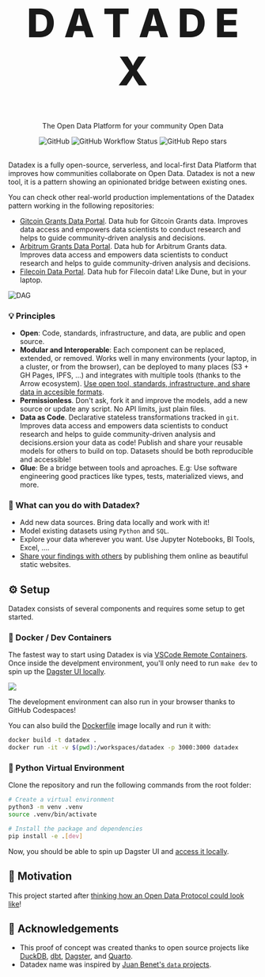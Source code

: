 <p align="center">
  <h1 style="font-size:80px; font-weight: 800;" align="center">D A T A D E X</h1>
  <p align="center">The Open Data Platform for your community Open Data</a> </p>
</p>

<div align="center">
  <img alt="GitHub" src="https://img.shields.io/github/license/davidgasquez/datadex?style=flat-square">
  <img alt="GitHub Workflow Status" src="https://img.shields.io/github/actions/workflow/status/davidgasquez/datadex/ci.yml?style=flat-square">
  <img alt="GitHub Repo stars" src="https://img.shields.io/github/stars/davidgasquez/datadex?style=flat-square">
</div>

<br>

Datadex is a fully open-source, serverless, and local-first Data Platform that improves how communities collaborate on Open Data. Datadex is not a new tool, it is a pattern showing an opinionated bridge between existing ones.

You can check other real-world production implementations of the Datadex pattern working in the following repositories:

- [Gitcoin Grants Data Portal](https://github.com/davidgasquez/gitcoin-grants-data-portal). Data hub for Gitcoin Grants data. Improves data access and empowers data scientists to conduct research and helps to guide community-driven analysis and decisions.
- [Arbitrum Grants Data Portal](https://github.com/davidgasquez/arbitrum-data-portal).  Data hub for Arbitrum Grants data.  Improves data access and empowers data scientists to conduct research and helps to guide community-driven analysis and decisions.
- [Filecoin Data Portal](https://github.com/davidgasquez/filecoin-data-portal/). Data hub for Filecoin data! Like Dune, but in your laptop.

![DAG](https://github.com/datonic/datadex/assets/1682202/c53cced8-7b83-46a9-9ee9-e699301a49bd)


### 💡 Principles

- **Open**: Code, standards, infrastructure, and data, are public and open source.
- **Modular and Interoperable**: Each component can be replaced, extended, or removed. Works well in many environments (your laptop, in a cluster, or from the browser), can be deployed to many places (S3 + GH Pages, IPFS, ...) and integrates with multiple tools (thanks to the Arrow ecosystem). [Use open tool, standards, infrastructure, and share data in accesible formats](https://voltrondata.com/codex/a-new-frontier).
- **Permissionless**. Don't ask, fork it and improve the models, add a new source or update any script. No API limits, just plain files.
- **Data as Code**. Declarative stateless transformations tracked in `git`. Improves data access and empowers data scientists to conduct research and helps to guide community-driven analysis and decisions.ersion your data as code! Publish and share your reusable models for others to build on top. Datasets should be both reproducible and accessible!
- **Glue**: Be a bridge between tools and aproaches. E.g: Use software engineering good practices like types, tests, materialized views, and more.

### 🚀 What can you do with Datadex?

- Add new data sources. Bring data locally and work with it!
- Model existing datasets using `Python` and `SQL`.
- Explore your data wherever you want. Use Jupyter Notebooks, BI Tools, Excel, ....
- [Share your findings with others](https://datadex.datonic.io/notebooks/2023-01-01-Datadex) by publishing them online as beautiful static websites.

## ⚙️ Setup

Datadex consists of several components and requires some setup to get started.

### 🐳 Docker / Dev Containers

The fastest way to start using Datadex is via [VSCode Remote Containers](https://code.visualstudio.com/docs/remote/containers). Once inside the develpment environment, you'll only need to run `make dev` to spin up the [Dagster UI locally](http://127.0.0.1:3000).

[![](https://github.com/codespaces/badge.svg)](https://codespaces.new/davidgasquez/datadex)

The development environment can also run in your browser thanks to GitHub Codespaces!

You can also build the [Dockerfile](Dockerfile) image locally and run it with:

```bash
docker build -t datadex .
docker run -it -v $(pwd):/workspaces/datadex -p 3000:3000 datadex
```

### 🐍 Python Virtual Environment

Clone the repository and run the following commands from the root folder:

```bash
# Create a virtual environment
python3 -m venv .venv
source .venv/bin/activate

# Install the package and dependencies
pip install -e .[dev]
```

Now, you should be able to spin up Dagster UI and [access it locally](http://127.0.0.1:3000).

## 🎯 Motivation

This project started after [thinking how an Open Data Protocol could look like](https://publish.obsidian.md/davidgasquez/Open+Data)!

## 👏 Acknowledgements

- This proof of concept was created thanks to open source projects like [DuckDB](https://www.duckdb.org/), [dbt](https://getdbt.com), [Dagster](https://dagster.io/), and [Quarto](https://quarto.org/).
- Datadex name was inspired by [Juan Benet's `data` projects](https://juan.benet.ai/blog/2014-03-11-discussion-scienceexchange/).
